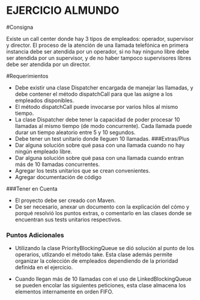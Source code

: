 EJERCICIO ALMUNDO 
===================

#Consigna

Existe un call center donde hay 3 tipos de empleados: operador, supervisor
y director. El proceso de la atención de una llamada telefónica en primera
instancia debe ser atendida por un operador, si no hay ninguno libre debe
ser atendida por un supervisor, y de no haber tampoco supervisores libres
debe ser atendida por un director.

#Requerimientos

* Debe existir una clase Dispatcher encargada de manejar las
llamadas, y debe contener el método dispatchCall para que las
asigne a los empleados disponibles.
* El método dispatchCall puede invocarse por varios hilos al mismo
tiempo.
* La clase Dispatcher debe tener la capacidad de poder procesar 10
llamadas al mismo tiempo (de modo concurrente).
Cada llamada puede durar un tiempo aleatorio entre 5 y 10
segundos.
* Debe tener un test unitario donde lleguen 10 llamadas.
###Extras/Plus
* Dar alguna solución sobre qué pasa con una llamada cuando no hay
ningún empleado libre.
* Dar alguna solución sobre qué pasa con una llamada cuando entran
más de 10 llamadas concurrentes.
* Agregar los tests unitarios que se crean convenientes.
* Agregar documentación de código

###Tener en Cuenta

* El proyecto debe ser creado con Maven.
* De ser necesario, anexar un documento con la explicación del cómo
y porqué resolvió los puntos extras, o comentarlo en las clases
donde se encuentran sus tests unitarios respectivos.

### Puntos Adicionales

* Utilizando la clase PriorityBlockingQueue se dió solución al punto de los operarios,
utlizando el método take.
Esta clase además permite organizar la colección de empleados dependiendo de la prioridad 
definida en el ejercicio.

* Cuando llegan más de 10 llamadas con el uso de LinkedBlockingQueue se 
pueden encolar las siguientes peticiones, esta clase almacena los elementos internamente 
en orden FIFO.